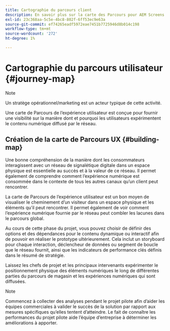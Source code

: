 ```yaml
---
title: Cartographie du parcours client
description: En savoir plus sur la carte des Parcours pour AEM Screens.
exl-id: 23c368aa-5c5e-4bc8-802f-6ff53ec9e63a
source-git-commit: ef74265eadf5972eae7451b7725946d8b014c198
workflow-type: tm+mt
source-wordcount: '272'
ht-degree: 1%

---
```


# Cartographie du parcours utilisateur {#journey-map}

>[!NOTE]
>
>Un stratège opérationnel/marketing est un acteur typique de cette activité.

Une carte de Parcours de l’expérience utilisateur est conçue pour fournir une visibilité sur la manière dont et pourquoi les utilisateurs expérimentent le contenu numérique diffusé par le réseau.

## Création de la carte de Parcours UX {#building-map}

Une bonne compréhension de la manière dont les consommateurs interagissent avec un réseau de signalétique digitale dans un espace physique est essentielle au succès et à la valeur de ce réseau. Il permet également de comprendre comment l’expérience numérique est consommée dans le contexte de tous les autres canaux qu’un client peut rencontrer.

La carte de Parcours de l’expérience utilisateur est un bon moyen de visualiser le cheminement d’un visiteur dans un espace physique et les éléments qu’il peut rencontrer. Il permet également de voir comment l’expérience numérique fournie par le réseau peut combler les lacunes dans le parcours global.

Au cours de cette phase du projet, vous pouvez choisir de définir des options et des dépendances pour le contenu dynamique ou interactif afin de pouvoir en réaliser le prototype ultérieurement. Cela inclut un storyboard pour chaque interaction, déclencheur de données ou segment de boucle que le réseau fournit, ainsi que les indicateurs de performance clés définis dans le résumé de stratégie.

Laissez les chefs de projet et les principaux intervenants expérimenter le positionnement physique des éléments numériques le long de différentes parties du parcours de magasin et les expériences numériques qui sont diffusées.

>[!NOTE]
> Commencez à collecter des analyses pendant le projet pilote afin d’aider les équipes commerciales à valider le succès de la solution par rapport aux mesures spécifiques qu’elles tentent d’atteindre. Le fait de connaître les performances du projet pilote aide l’équipe d’entreprise à déterminer les améliorations à apporter.
